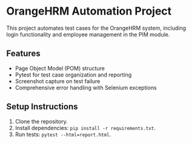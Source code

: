 # OrangeHRM Automation Project

This project automates test cases for the OrangeHRM system, including login functionality and employee management in the PIM module.

## Features
- Page Object Model (POM) structure
- Pytest for test case organization and reporting
- Screenshot capture on test failure
- Comprehensive error handling with Selenium exceptions

## Setup Instructions
1. Clone the repository.
2. Install dependencies: `pip install -r requirements.txt`.
3. Run tests: `pytest --html=report.html`.
